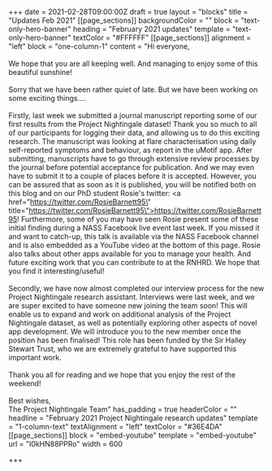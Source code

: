 +++
date = 2021-02-28T09:00:00Z
draft = true
layout = "blocks"
title = "Updates Feb 2021"
[[page_sections]]
backgroundColor = ""
block = "text-only-hero-banner"
heading = "February 2021 updates"
template = "text-only-hero-banner"
textColor = "#FFFFFF"
[[page_sections]]
alignment = "left"
block = "one-column-1"
content = "Hi everyone,<br><br>We hope that you are all keeping well. And managing to enjoy some of this beautiful sunshine!<br><br>Sorry that we have been rather quiet of late. But we have been working on some exciting things....<br><br>Firstly, last week we submitted a journal manuscript reporting some of our first results from the Project Nightingale dataset! Thank you so much to all of our participants for logging their data, and allowing us to do this exciting research. The manuscript was looking at flare characterisation using daily self-reported symptoms and behaviour, as report in the uMotif app. After submitting, manuscripts have to go through extensive review processes by the journal before potential acceptance for publication. And we may even have to submit it to a couple of places before it is accepted. However, you can be assured that as soon as it is published, you will be notified both on this blog and on our PhD student Rosie's twitter: <a href=\"https://twitter.com/RosieBarnett95\" title=\"https://twitter.com/RosieBarnett95\">https://twitter.com/RosieBarnett95</a>! Furthermore, some of you may have seen Rosie present some of these initial finding during a NASS Facebook live event last week. If you missed it and want to catch-up, this talk is available via the NASS Facebook channel and is also embedded as a YouTube video at the bottom of this page. Rosie also talks about other apps available for you to manage your health. And future exciting work that you can contribute to at the RNHRD. We hope that you find it interesting/useful!<br><br>Secondly, we have now almost completed our interview process for the new Project Nightingale research assistant. Interviews were last week, and we are super excited to have someone new joining the team soon! This will enable us to expand and work on additional analysis of the Project Nightingale dataset, as well as potentially exploring other aspects of novel app development. We will introduce you to the new member once the position has been finalised! This role has been funded by the Sir Halley Stewart Trust, who we are extremely grateful to have supported this important work.<br><br>Thank you all for reading and we hope that you enjoy the rest of the weekend!<br><br>Best wishes,<br>The Project Nightingale Team"
has_padding = true
headerColor = ""
headline = "February 2021 Project Nightingale research updates"
template = "1-column-text"
textAlignment = "left"
textColor = "#36E4DA"
[[page_sections]]
block = "embed-youtube"
template = "embed-youtube"
url = "I0kHN88PPRo"
width = 600

+++
